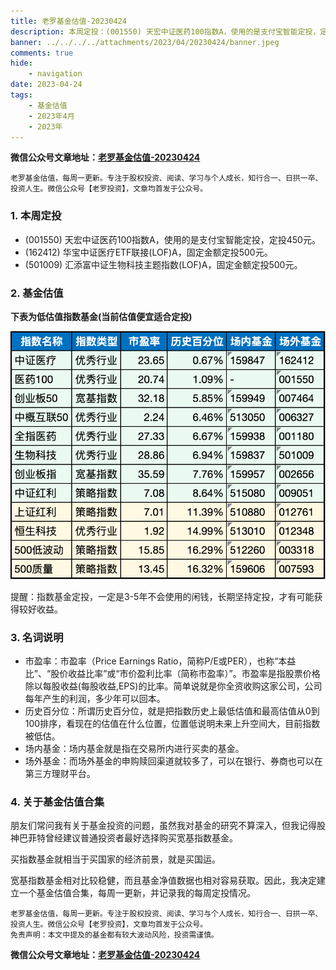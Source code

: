 ```yaml
---
title: 老罗基金估值-20230424
description: 本周定投：(001550) 天宏中证医药100指数A，使用的是支付宝智能定投，定投450元。(162412) 华宝中证医疗ETF联接(LOF)A，固定金额定投500元。(501009) 汇添富中证生物科技主题指数(LOF)A，固定金额定投500元。
banner: ../../../../attachments/2023/04/20230424/banner.jpeg
comments: true
hide:
    - navigation
date: 2023-04-24
tags:
    - 基金估值
    - 2023年4月
    - 2023年
---
```


__微信公众号文章地址：[老罗基金估值-20230424](https://mp.weixin.qq.com/s/PMXZ7pmhDXhjG5WQ38_zhQ)__

```
老罗基金估值，每周一更新。专注于股权投资、阅读、学习与个人成长，知行合一、日拱一卒、投资人生。微信公众号【老罗投资】，文章均首发于公众号。
```

### 1. 本周定投

+ (001550) 天宏中证医药100指数A，使用的是支付宝智能定投，定投450元。
+ (162412) 华宝中证医疗ETF联接(LOF)A，固定金额定投500元。
+ (501009) 汇添富中证生物科技主题指数(LOF)A，固定金额定投500元。

### 2. 基金估值

**下表为低估值指数基金(当前估值便宜适合定投)**

![低估值指数基金(当前估值便宜适合定投)](../../../attachments/2023/04/20230424/1.png)

<p class="smile_curve_notice">
    提醒：指数基金定投，一定是3-5年不会使用的闲钱，长期坚持定投，才有可能获得较好收益。
</p>

### 3. 名词说明

+ 市盈率：市盈率（Price Earnings Ratio，简称P/E或PER），也称“本益比”、“股价收益比率”或“市价盈利比率（简称市盈率）”。市盈率是指股票价格除以每股收益(每股收益,EPS)的比率。简单说就是你全资收购这家公司，公司每年产生的利润，多少年可以回本。
+ 历史百分位：所谓历史百分位，就是把指数历史上最低估值和最高估值从0到100排序，看现在的估值在什么位置，位置低说明未来上升空间大，目前指数被低估。
+ 场内基金：场内基金就是指在交易所内进行买卖的基金。
+ 场外基金：而场外基金的申购赎回渠道就较多了，可以在银行、券商也可以在第三方理财平台。

### 4. 关于基金估值合集

朋友们常问我有关于基金投资的问题，虽然我对基金的研究不算深入，但我记得股神巴菲特曾经建议普通投资者最好选择购买宽基指数基金。

买指数基金就相当于买国家的经济前景，就是买国运。

宽基指数基金相对比较稳健，而且基金净值数据也相对容易获取。因此，我决定建立一个基金估值合集，每周一更新，并记录我的每周定投情况。

```
老罗基金估值，每周一更新。专注于股权投资、阅读、学习与个人成长，知行合一、日拱一卒、投资人生。微信公众号【老罗投资】，文章均首发于公众号。
免责声明：本文中提及的基金都有较大波动风险，投资需谨慎。
```

__微信公众号文章地址：[老罗基金估值-20230424](https://mp.weixin.qq.com/s/PMXZ7pmhDXhjG5WQ38_zhQ)__